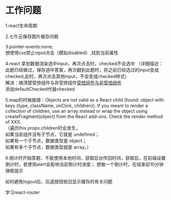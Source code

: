 # 工作问题

1.react生命周期

2.七牛云保存图片缓存问题

3.pointer-events:none;   
    想使用css禁止input点击（模拟disabled）,找到当前属性

4.react 拿到数据渲染选中input，再次点击时，checked不会选中
（详细描述：此题已经做过，保存选中答案，再次翻到此题时，将之前已经选过的input变成checked,此时，再次点击其他input，不会变成checked样式）     
    解决：搞清楚受控组件与非受控组件[受控组件与非受控组件](https://itbilu.com/javascript/react/4ki9qFFqg.html)    
    添加defaultChecked代替checked

5.map的时候报错：Objects are not valid as a React child (found: object with keys {type, className, onClick, children}). If you meant to render a collection of children, use an array instead or wrap the object using createFragment(object) from the React add-ons. Check the render method of XXX.        
    （遍历this.props.children时会发生，     
    如果当前组件没有子节点，它就是 undefined；      
    如果有一个子节点，数据类型是 object；     
    如果有多个子节点，数据类型就是 array。）       

6.倒计时开始答题，不能使用本地时间，获取后台传回时间，获取后，在前端设置倒计时，若使用alert会影响当前倒计时进度；
    想做一个倒计时，在结束前10分钟弹框提示





如何避免logout后，后退按钮依旧显示缓存的有关问题






学习react-router








 



